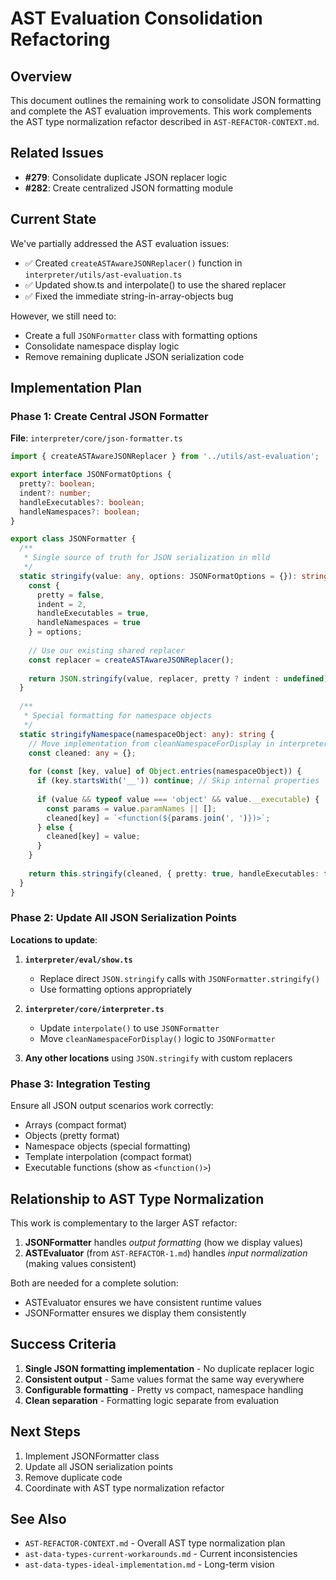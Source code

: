 # AST Evaluation Consolidation Refactoring

## Overview

This document outlines the remaining work to consolidate JSON formatting and complete the AST evaluation improvements. This work complements the AST type normalization refactor described in `AST-REFACTOR-CONTEXT.md`.

## Related Issues

- **#279**: Consolidate duplicate JSON replacer logic
- **#282**: Create centralized JSON formatting module

## Current State

We've partially addressed the AST evaluation issues:
- ✅ Created `createASTAwareJSONReplacer()` function in `interpreter/utils/ast-evaluation.ts`
- ✅ Updated show.ts and interpolate() to use the shared replacer
- ✅ Fixed the immediate string-in-array-objects bug

However, we still need to:
- Create a full `JSONFormatter` class with formatting options
- Consolidate namespace display logic
- Remove remaining duplicate JSON serialization code

## Implementation Plan

### Phase 1: Create Central JSON Formatter

**File**: `interpreter/core/json-formatter.ts`

```typescript
import { createASTAwareJSONReplacer } from '../utils/ast-evaluation';

export interface JSONFormatOptions {
  pretty?: boolean;
  indent?: number;
  handleExecutables?: boolean;
  handleNamespaces?: boolean;
}

export class JSONFormatter {
  /**
   * Single source of truth for JSON serialization in mlld
   */
  static stringify(value: any, options: JSONFormatOptions = {}): string {
    const {
      pretty = false,
      indent = 2,
      handleExecutables = true,
      handleNamespaces = true
    } = options;
    
    // Use our existing shared replacer
    const replacer = createASTAwareJSONReplacer();
    
    return JSON.stringify(value, replacer, pretty ? indent : undefined);
  }
  
  /**
   * Special formatting for namespace objects
   */
  static stringifyNamespace(namespaceObject: any): string {
    // Move implementation from cleanNamespaceForDisplay in interpreter.ts
    const cleaned: any = {};
    
    for (const [key, value] of Object.entries(namespaceObject)) {
      if (key.startsWith('__')) continue; // Skip internal properties
      
      if (value && typeof value === 'object' && value.__executable) {
        const params = value.paramNames || [];
        cleaned[key] = `<function(${params.join(', ')})>`;
      } else {
        cleaned[key] = value;
      }
    }
    
    return this.stringify(cleaned, { pretty: true, handleExecutables: false });
  }
}
```

### Phase 2: Update All JSON Serialization Points

**Locations to update**:

1. **`interpreter/eval/show.ts`**
   - Replace direct `JSON.stringify` calls with `JSONFormatter.stringify()`
   - Use formatting options appropriately

2. **`interpreter/core/interpreter.ts`**
   - Update `interpolate()` to use `JSONFormatter`
   - Move `cleanNamespaceForDisplay()` logic to `JSONFormatter`

3. **Any other locations** using `JSON.stringify` with custom replacers

### Phase 3: Integration Testing

Ensure all JSON output scenarios work correctly:
- Arrays (compact format)
- Objects (pretty format)
- Namespace objects (special formatting)
- Template interpolation (compact format)
- Executable functions (show as `<function()>`)

## Relationship to AST Type Normalization

This work is complementary to the larger AST refactor:

1. **JSONFormatter** handles *output formatting* (how we display values)
2. **ASTEvaluator** (from `AST-REFACTOR-1.md`) handles *input normalization* (making values consistent)

Both are needed for a complete solution:
- ASTEvaluator ensures we have consistent runtime values
- JSONFormatter ensures we display them consistently

## Success Criteria

1. **Single JSON formatting implementation** - No duplicate replacer logic
2. **Consistent output** - Same values format the same way everywhere
3. **Configurable formatting** - Pretty vs compact, namespace handling
4. **Clean separation** - Formatting logic separate from evaluation

## Next Steps

1. Implement JSONFormatter class
2. Update all JSON serialization points
3. Remove duplicate code
4. Coordinate with AST type normalization refactor

## See Also

- `AST-REFACTOR-CONTEXT.md` - Overall AST type normalization plan
- `ast-data-types-current-workarounds.md` - Current inconsistencies
- `ast-data-types-ideal-implementation.md` - Long-term vision